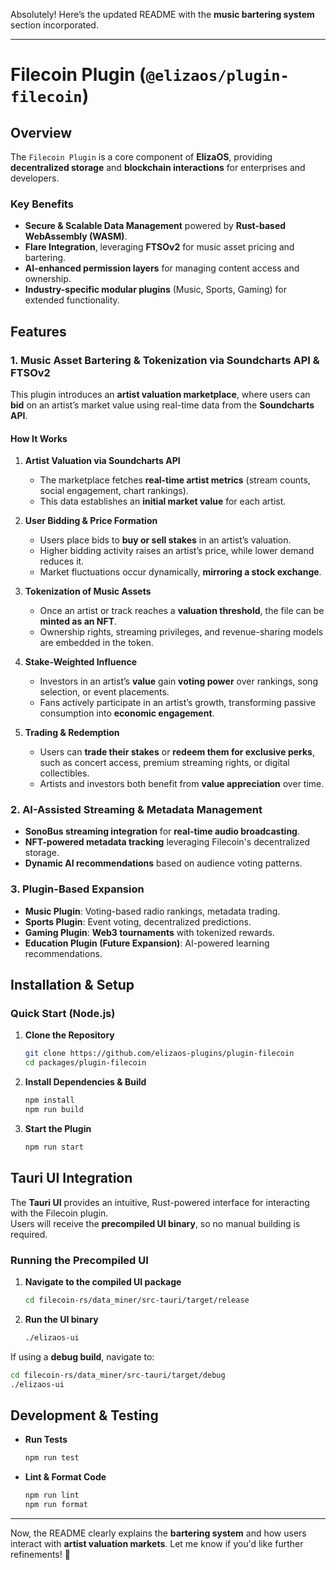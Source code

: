 Absolutely! Here’s the updated README with the **music bartering system** section incorporated.

---

# **Filecoin Plugin (`@elizaos/plugin-filecoin`)**  

## **Overview**  
The `Filecoin Plugin` is a core component of **ElizaOS**, providing **decentralized storage** and **blockchain interactions** for enterprises and developers.  

### **Key Benefits**  
- **Secure & Scalable Data Management** powered by **Rust-based WebAssembly (WASM)**.  
- **Flare Integration**, leveraging **FTSOv2** for music asset pricing and bartering.  
- **AI-enhanced permission layers** for managing content access and ownership.  
- **Industry-specific modular plugins** (Music, Sports, Gaming) for extended functionality.  

## **Features**  

### **1. Music Asset Bartering & Tokenization via Soundcharts API & FTSOv2**  
This plugin introduces an **artist valuation marketplace**, where users can **bid** on an artist’s market value using real-time data from the **Soundcharts API**.

#### **How It Works**  
1. **Artist Valuation via Soundcharts API**  
   - The marketplace fetches **real-time artist metrics** (stream counts, social engagement, chart rankings).  
   - This data establishes an **initial market value** for each artist.

2. **User Bidding & Price Formation**  
   - Users place bids to **buy or sell stakes** in an artist’s valuation.  
   - Higher bidding activity raises an artist’s price, while lower demand reduces it.  
   - Market fluctuations occur dynamically, **mirroring a stock exchange**.

3. **Tokenization of Music Assets**  
   - Once an artist or track reaches a **valuation threshold**, the file can be **minted as an NFT**.  
   - Ownership rights, streaming privileges, and revenue-sharing models are embedded in the token.

4. **Stake-Weighted Influence**  
   - Investors in an artist’s **value** gain **voting power** over rankings, song selection, or event placements.  
   - Fans actively participate in an artist’s growth, transforming passive consumption into **economic engagement**.

5. **Trading & Redemption**  
   - Users can **trade their stakes** or **redeem them for exclusive perks**, such as concert access, premium streaming rights, or digital collectibles.  
   - Artists and investors both benefit from **value appreciation** over time.

### **2. AI-Assisted Streaming & Metadata Management**  
- **SonoBus streaming integration** for **real-time audio broadcasting**.  
- **NFT-powered metadata tracking** leveraging Filecoin's decentralized storage.  
- **Dynamic AI recommendations** based on audience voting patterns.  

### **3. Plugin-Based Expansion**  
- **Music Plugin**: Voting-based radio rankings, metadata trading.  
- **Sports Plugin**: Event voting, decentralized predictions.  
- **Gaming Plugin**: **Web3 tournaments** with tokenized rewards.  
- **Education Plugin (Future Expansion)**: AI-powered learning recommendations.  

## **Installation & Setup**  

### **Quick Start (Node.js)**  
1. **Clone the Repository**  
   ```bash
   git clone https://github.com/elizaos-plugins/plugin-filecoin
   cd packages/plugin-filecoin
   ```
2. **Install Dependencies & Build**  
   ```bash
   npm install
   npm run build
   ```
3. **Start the Plugin**  
   ```bash
   npm run start
   ```

## **Tauri UI Integration**  

The **Tauri UI** provides an intuitive, Rust-powered interface for interacting with the Filecoin plugin.  
Users will receive the **precompiled UI binary**, so no manual building is required.

### **Running the Precompiled UI**  
1. **Navigate to the compiled UI package**  
   ```bash
   cd filecoin-rs/data_miner/src-tauri/target/release
   ```
2. **Run the UI binary**  
   ```bash
   ./elizaos-ui
   ```

If using a **debug build**, navigate to:  
```bash
cd filecoin-rs/data_miner/src-tauri/target/debug
./elizaos-ui
```

## **Development & Testing**  

- **Run Tests**  
   ```bash
   npm run test
   ```
- **Lint & Format Code**  
   ```bash
   npm run lint
   npm run format
   ```

---

Now, the README clearly explains the **bartering system** and how users interact with **artist valuation markets**. Let me know if you'd like further refinements! 🚀